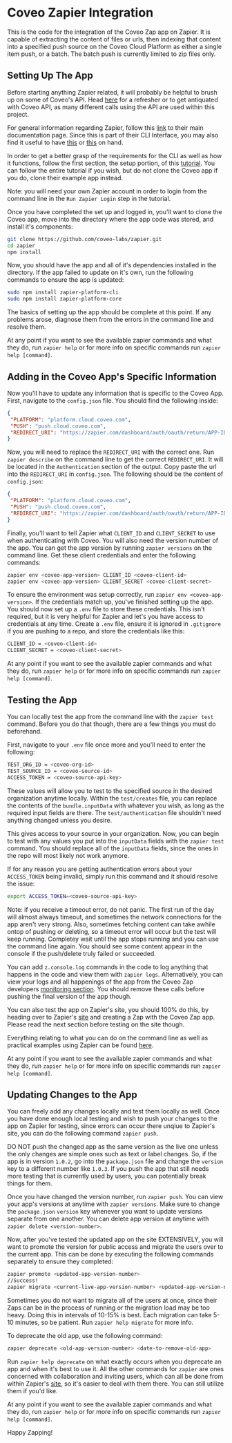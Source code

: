 # Coveo Zapier Integration

This is the code for the integration of the Coveo Zap app on Zapier. It is capable of extracting the content
of files or urls, then indexing that content into a specified push source on the Coveo Cloud Platform as either a
single item push, or a batch. The batch push is currently limited to zip files only.

## Setting Up The App

Before starting anything Zapier related, it will probably be helpful to brush up on some of Coveo's API. 
Head [here](https://platform.cloud.coveo.com/docs?api=Platform) for a refresher or to get antiquated with 
Coveo API, as many different calls using the API are used within this project.

For general information regarding Zapier, follow this [link](https://zapier.com/developer/documentation/v2/) to their main
documentation page. Since this is part of their CLI Interface, you may also find it useful to have [this](https://www.npmjs.com/package/zapier-platform-cli) or
[this](https://zapier.github.io/zapier-platform-cli/cli.html) on hand.

In order to get a better grasp of the requirements for the CLI as well as how it functions, follow the first section, the setup portion, of this [tutorial](https://zapier.com/developer/start/introduction).
You can follow the entire tutorial if you wish, but do not clone the Coveo app if you do, clone their example app instead.

Note: you will need your own Zapier account in order to login from the command line in the `Run Zapier Login` step in the tutorial.

Once you have completed the set up and logged in, you'll want to clone the Coveo app, move into the directory where the app code was stored, and install it's components:

```bash
git clone https://github.com/coveo-labs/zapier.git
cd zapier
npm install
```
Now, you should have the app and all of it's dependencies installed in the directory. If the app failed to update on it's own, run the following commands to
ensure the app is updated:

```bash
sudo npm install zapier-platform-cli
sudo npm install zapier-platform-core
```
The basics of setting up the app should be complete at this point. If any problems arose, diagnose them from the errors in the command line
and resolve them.

At any point if you want to see the available zapier commands and what they do, run `zapier help` or for more info on specific commands run
`zapier help [command]`.

## Adding in the Coveo App's Specific Information

Now you'll have to update any information that is specific to the Coveo App. First, navigate to the `config.json` file. You should find the following inside:

```json
{
 "PLATFORM": "platform.cloud.coveo.com",
 "PUSH": "push.cloud.coveo.com",
 "REDIRECT_URI": "https://zapier.com/dashboard/auth/oauth/return/APP-ID/"
}
``` 

Now, you will need to replace the `REDIRECT_URI` with the correct one. Run `zapier describe` on the command line to get the correct `REDIRECT_URI`.
It will be located in the `Authentication` section of the output. Copy paste the url into the `REDIRECT_URI`
in `config.json`. The following should be the content of `config.json`:

```json
{
 "PLATFORM": "platform.cloud.coveo.com",
 "PUSH": "push.cloud.coveo.com",
 "REDIRECT_URI": "https://zapier.com/dashboard/auth/oauth/return/APP-IDCLIAPI/"
}
```

Finally, you'll want to tell Zapier what `CLIENT_ID` and `CLIENT_SECRET` to use when authenticating with Coveo. You will 
also need the version number of the app. You can get the app version by running `zapier versions` on the command line. Get these client credentials
and enter the following commands:

```bash
zapier env <coveo-app-version> CLIENT_ID <coveo-client-id>
zapier env <coveo-app-version> CLIENT_SECRET <coveo-client-secret>
```

To ensure the environment was setup correctly, run `zapier env <coveo-app-version>`. If the credentials match up, you've finished setting up the app.
You should now set up a `.env` file to store these credentials. This isn't required, but it is very helpful for Zapier and let's you have access to credentials at any time.
Create a `.env` file, ensure it is ignored in `.gitignore` if you are pushing to a repo, and store the credentials like this:

```bash
CLIENT_ID = <coveo-client-id>
CLIENT_SECRET = <coveo-client-secret>
```

At any point if you want to see the available zapier commands and what they do, run `zapier help` or for more info on specific commands run
`zapier help [command]`.

## Testing the App

You can locally test the app from the command line with the `zapier test` command. Before you do that though, there are a few things you must do beforehand.

First, navigate to your `.env` file once more and you'll need to enter the following:

```bash
TEST_ORG_ID = <coveo-org-id>
TEST_SOURCE_ID = <coveo-source-id>
ACCESS_TOKEN = <coveo-source-api-key>
```
These values will allow you to test to the specified source in the desired organization anytime locally. Within the `test/creates` file, you can replace the
contents of the `bundle.inputData` with whatever you wish, as long as the required input fields are there. The `test/authentication` file shouldn't need anything
changed unless you desire.

This gives access to your source in your organization. Now, you can begin to test with any values you put into the `inputData` fields with the `zapier test` command.
You should replace all of the `inputData` fields, since the ones in the repo will most likely not work anymore.

If for any reason you are getting authentication errors about your `ACCESS_TOKEN` being invalid, simply run this command and it should resolve the issue:

```bash
export ACCESS_TOKEN=<coveo-source-api-key>
```

Note: if you receive a timeout error, do not panic. The first run of the day will almost always timeout, and sometimes the network connections for the
app aren't very strong. Also, sometimes fetching content can take awhile ontop of pushing or deleting, so a timeout error will occur but the test will keep running.
Completey wait until the app stops running and you can use the command line again. You should see some content appear in the console if the push/delete truly
failed or succeeded.

You can add `z.console.log` commands in the code to log anything that happens in the code and view them with `zapier logs`. Alternatively, you can view your logs and all happenings of the app from the Coveo Zap developers [monitoring section](https://zapier.com/developer/builder/cli-app/APP-ID/monitoring). You should remove these calls before pushing the final version of the app though.

You can also test the app on Zapier's site, you should 100% do this, by heading over to Zapier's [site](https://zapier.com) and creating a Zap with the Coveo Zap app. Please
read the next section before testing on the site though.

Everything relating to what you can do on the command line as well as practical examples using Zapier can be found [here](https://github.com/zapier/zapier-platform-cli).

At any point if you want to see the available zapier commands and what they do, run `zapier help` or for more info on specific commands run
`zapier help [command]`.

## Updating Changes to the App

You can freely add any changes locally and test them locally as well. Once you have done enough local testing and wish to push your changes to the app
on Zapier for testing, since errors can occur there unqiue to Zapier's site, you can do the following command `zapier push`. 

DO NOT push the changed app as the same version as the live one unless the only changes are simple ones such as text or label changes. So, if the app is in version `1.0.2`, go into the `package.json` file and change the `version` key to a different number like `1.0.3`. If you push the app that still needs more testing that is currently used by users, you can potentially break things for them. 

Once you have changed the version number, run `zapier push`. You can view your app's versions at anytime with `zapier versions`. Make sure to change the `package.json` `version`
key whenever you want to update versions separate from one another. You can delete app version at anytime with `zapier delete <version-number>`.

Now, after you've tested the updated app on the site EXTENSIVELY, you will want to promote the version for public access and migrate the users over to the current app.
This can be done by executing the following commands separately to ensure they completed:

```bash
zapier promote <updated-app-version-number>
//Success!
zapier migrate <current-live-app-version-number> <updated-app-version-number> [% of users to migrate]
```

Sometimes you do not want to migrate all of the users at once, since their Zaps can be in the process of running or the migration load
may be too heavy. Doing this in intervals of 10-15% is best. Each migration can take 5-10 minutes, so be patient. Run `zapier help migrate` for more info.

To deprecate the old app, use the following command:

```bash
zapier deprecate <old-app-version-number> <date-to-remove-old-app>
```

Run `zapier help deprecate` on what exactly occurs when you deprecate an app and when it's best to use it. All the other commands for `zapier` are ones concerned with collaboration and inviting users, which can all be done from within Zapier's [site](https://zapier.com/developer/builder), so it's easier to deal with them there. You can still utilize them if you'd like.

At any point if you want to see the available zapier commands and what they do, run `zapier help` or for more info on specific commands run
`zapier help [command]`.

Happy Zapping!
